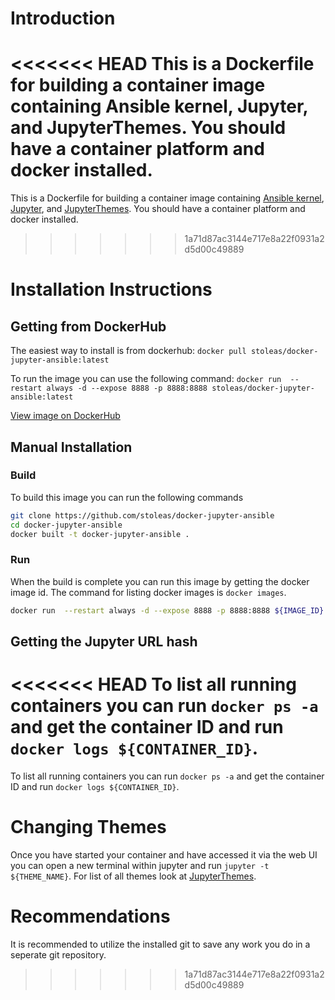 # Introduction
<<<<<<< HEAD
This is a Dockerfile for building a container image containing Ansible kernel, Jupyter, and JupyterThemes. You should have a container platform and docker installed.
=======
This is a Dockerfile for building a container image containing [Ansible kernel](https://github.com/ansible/ansible-jupyter-kernel), [Jupyter](https://jupyter.org/), and [JupyterThemes](https://github.com/dunovank/jupyter-themes). You should have a container platform and docker installed.
>>>>>>> 1a71d87ac3144e717e8a22f0931a2d5d00c49889

# Installation Instructions
## Getting from DockerHub
The easiest way to install is from dockerhub: `docker pull stoleas/docker-jupyter-ansible:latest`

To run the image you can use the following command: `docker run  --restart always -d --expose 8888 -p 8888:8888 stoleas/docker-jupyter-ansible:latest`

[View image on DockerHub](https://cloud.docker.com/u/stoleas/repository/docker/stoleas/docker-jupyter-ansible)

## Manual Installation
### Build
To build this image you can run the following commands

```bash
git clone https://github.com/stoleas/docker-jupyter-ansible
cd docker-jupyter-ansible
docker built -t docker-jupyter-ansible .
```
### Run
When the build is complete you can run this image by getting the docker image id. The command for listing docker images is `docker images`.

```bash
docker run  --restart always -d --expose 8888 -p 8888:8888 ${IMAGE_ID}
```

## Getting the Jupyter URL hash
<<<<<<< HEAD
To list all running containers you can run `docker ps -a` and get the container ID and run `docker logs ${CONTAINER_ID}`.
=======
To list all running containers you can run `docker ps -a` and get the container ID and run `docker logs ${CONTAINER_ID}`.

# Changing Themes
Once you have started your container and have accessed it via the web UI you can open a new terminal within jupyter and run `jupyter -t ${THEME_NAME}`. For list of all themes look at [JupyterThemes](https://github.com/dunovank/jupyter-themes).

# Recommendations
It is recommended to utilize the installed git to save any work you do in a seperate git repository.
>>>>>>> 1a71d87ac3144e717e8a22f0931a2d5d00c49889
